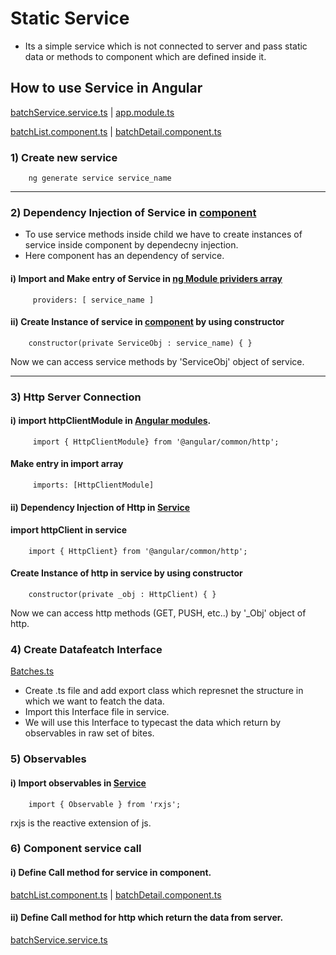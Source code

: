 # Static Service

- Its a simple service which is not connected to server and pass static data or methods to component which are defined inside it.

## How to use Service in Angular

[batchService.service.ts](https://github.com/Girish-GAP/Angular/blob/main/Service_Dependancy/ServiceWithJsonData/src_Dynamic_Service/app/batchservice.service.ts)               |               [app.module.ts](https://github.com/Girish-GAP/Angular/blob/main/Service_Dependancy/ServiceWithJsonData/src_Dynamic_Service/app/app.module.ts)

[batchList.component.ts](https://github.com/Girish-GAP/Angular/blob/main/Service_Dependancy/ServiceWithJsonData/src_Dynamic_Service/app/batchlist/batchlist.component.ts)       |       [batchDetail.component.ts](https://github.com/Girish-GAP/Angular/blob/main/Service_Dependancy/ServiceWithJsonData/src_Dynamic_Service/app/bathdetails/bathdetails.component.ts)

### 1) Create new service

        ng generate service service_name
 ----------------------------------
### 2) Dependency Injection of Service in [component](https://github.com/Girish-GAP/Angular/blob/main/Service_Dependancy/ServiceWithJsonData/src_Dynamic_Service/app/batchlist/batchlist.component.ts)  

- To use service methods inside child we have to create instances of service inside component by dependecny injection.
- Here component has an dependency of service.

####  i) Import and Make entry of Service in [ng Module prividers array](https://github.com/Girish-GAP/Angular/blob/main/Service_Dependancy/ServiceWithJsonData/src_Dynamic_Service/app/app.module.ts)
         providers: [ service_name ]


#### ii)  Create Instance of service in [component](https://github.com/Girish-GAP/Angular/blob/main/Service_Dependancy/ServiceWithJsonData/src_Dynamic_Service/app/batchlist/batchlist.component.ts) by using constructor 
        constructor(private ServiceObj : service_name) { }

Now we can access service methods by 'ServiceObj' object of service.

---------------------------------------

### 3) Http Server Connection

#### i) import httpClientModule in [Angular modules](https://github.com/Girish-GAP/Angular/blob/main/Service_Dependancy/ServiceWithJsonData/src_Dynamic_Service/app/app.module.ts).
         import { HttpClientModule} from '@angular/common/http';
#### Make entry in import array
         imports: [HttpClientModule]
         


#### ii) Dependency Injection of Http in [Service](https://github.com/Girish-GAP/Angular/blob/main/Service_Dependancy/ServiceWithJsonData/src_Dynamic_Service/app/batchservice.service.ts) 

#### import httpClient in service
        import { HttpClient} from '@angular/common/http'; 

####  Create Instance of http in service by using constructor 
        constructor(private _obj : HttpClient) { }

Now we can access http methods (GET, PUSH, etc..) by '_Obj' object of http.

### 4) Create Datafeatch Interface

[Batches.ts](https://github.com/Girish-GAP/Angular/blob/main/Service_Dependancy/ServiceWithJsonData/src_Dynamic_Service/app/Batches.ts)

- Create .ts file and add export class which represnet the structure in which we want to featch the data.
- Import this Interface file in service.
- We will use this Interface to typecast the data which return by observables in raw set of bites.

### 5) Observables

#### i) Import observables in [Service](https://github.com/Girish-GAP/Angular/blob/main/Service_Dependancy/ServiceWithJsonData/src_Dynamic_Service/app/batchservice.service.ts) 
        import { Observable } from 'rxjs';   
        
rxjs is the reactive extension of js.

### 6) Component service call 

#### i) Define Call method for service in component.
        
[batchList.component.ts](https://github.com/Girish-GAP/Angular/blob/main/Service_Dependancy/ServiceWithJsonData/src_Dynamic_Service/app/batchlist/batchlist.component.ts)       |       [batchDetail.component.ts](https://github.com/Girish-GAP/Angular/blob/main/Service_Dependancy/ServiceWithJsonData/src_Dynamic_Service/app/bathdetails/bathdetails.component.ts)

#### ii) Define Call method for http which return the data from server.

[batchService.service.ts](https://github.com/Girish-GAP/Angular/blob/main/Service_Dependancy/ServiceWithJsonData/src_Dynamic_Service/app/batchservice.service.ts)    
                
